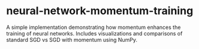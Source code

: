 # neural-network-momentum-training
A simple implementation demonstrating how momentum enhances the training of neural networks. Includes visualizations and comparisons of standard SGD vs SGD with momentum using NumPy.
